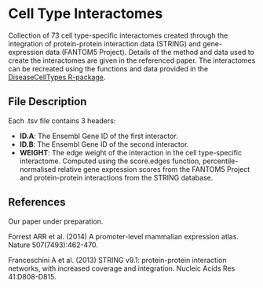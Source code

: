 Cell Type Interactomes
==========

Collection of 73 cell type-specific interactomes created through the integration of protein-protein interaction data (STRING) and gene-expression data (FANTOM5 Project). Details of the method and data used to create the interactomes are given in the referenced paper. The interactomes can be recreated using the functions and data provided in the [DiseaseCellTypes R-package][1].


File Description
----------

Each .tsv file contains 3 headers:
- **ID.A**: The Ensembl Gene ID of the first interactor.
- **ID.B**: The Ensembl Gene ID of the second interactor.
- **WEIGHT**: The edge weight of the interaction in the cell type-specific interactome. Computed using the score.edges function, percentile-normalised relative gene expression scores from the FANTOM5 Project and protein-protein interactions from the STRING database.


References
----------

Our paper under preparation.

Forrest ARR et al. (2014) A promoter-level mammalian expression atlas. Nature 507(7493):462-470.

Franceschini A et al. (2013) STRING v9.1: protein-protein interaction networks, with increased coverage and integration. Nucleic Acids Res 41:D808-D815.


[1]: http://alexjcornish.github.io/DiseaseCellTypes

